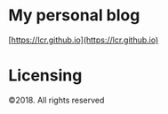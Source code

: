 # My personal blog

[https://lcr.github.io](https://lcr.github.io)

# Licensing

&copy;2018. All rights reserved